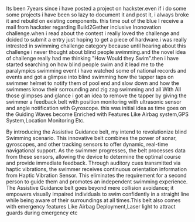  Its been 7years since i have posted a project on hackster.even if i do some some projects i have been so lazy to document it and post it, i always broke it and rebuild on existing components. this time out of the blue I receive a mail from hackster regarding Build2Gether inclusive Inonovation challenge.when i read about the contest i really loved the challenge and dcided to submit a entry just hoping to get a piece of hardware.i was really intrested in swimming challenge category because until hearing about this challenge i never thought about blind people swimming.and the novel idea of challenge really had me thinking "How Would they Swim".then i have started searching on how blind people swim and it lead me to the paralympics swimming event i have watched some of national records and events and got a glimpse into blind swimming how the tapper taps on swimmer helmet to notify them of pool end and slow down and how the swimmers know their sorrounding and zig zag swimming and all
With All those glimpses and glance i got an idea to remove the tapper by giving the swimmer a feedback belt with position monitoring with ultrasonic sensor and angle notification with Gyroscope.
this was initial idea as time goes on the Guiding Waves become Enriched with Features Like Airbag system,GPS System,Location Monitoring Etc.
 
By introducing the Assistive Guidance belt, my intend to revolutionize blind Swimming scenario. This innovative belt combines the power of  sonar, gyroscopes, and other tracking sensors to offer dynamic, real-time navigational support. As the swimmer progresses, the belt processes data from these sensors, allowing the device to determine the optimal course and provide immediate feedback.  Through auditory cues transmitted via  haptic vibrations, the swimmer receives continuous orientation information from Haptic Vibration Sensor. This eliminates the requirement for a second person to guide them and promotes an independent swimming experience. The Assistive Guidance belt goes beyond mere collision avoidance; it empowers visually impaired individuals to swim confidently in a straight line while being aware of their surroundings at all times.This belt also comes with emergency features Like Airbag Deployment,Laser light to attract guards during emergency etc
